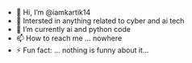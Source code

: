- 👋 Hi, I’m @iamkartik14
- 👀 Intersted in anything related to cyber and ai tech
- 🌱 I’m currently ai and python code
- 📫 How to reach me ... nowhere
- ⚡ Fun fact: ... nothing is funny about it...

<!---
iamkartik14/iamkartik14 is a ✨ special ✨ repository because its `README.md` (this file) appears on your GitHub profile.
You can click the Preview link to take a look at your changes.
--->
